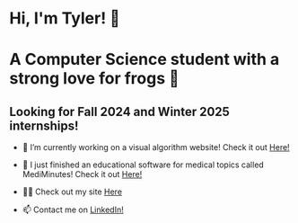 # Hi, I'm Tyler! 👋
<h1 align="left">A Computer Science student with a strong love for frogs 🐸</h1>
<h2 align="left">Looking for Fall 2024 and Winter 2025 internships! </h2>

- 🔭 I’m currently working on a visual algorithm website! Check it out [Here!](https://algorithm-tutor.vercel.app/)

- 🐸 I just finished an educational software for medical topics called MediMinutes! Check it out [Here!](https://medi-minutes.vercel.app/)

- 👨‍💻 Check out my site [Here](https://tylerbeach.site)

- 📫 Contact me on [LinkedIn!](https://www.linkedin.com/in/tylerbe/)
